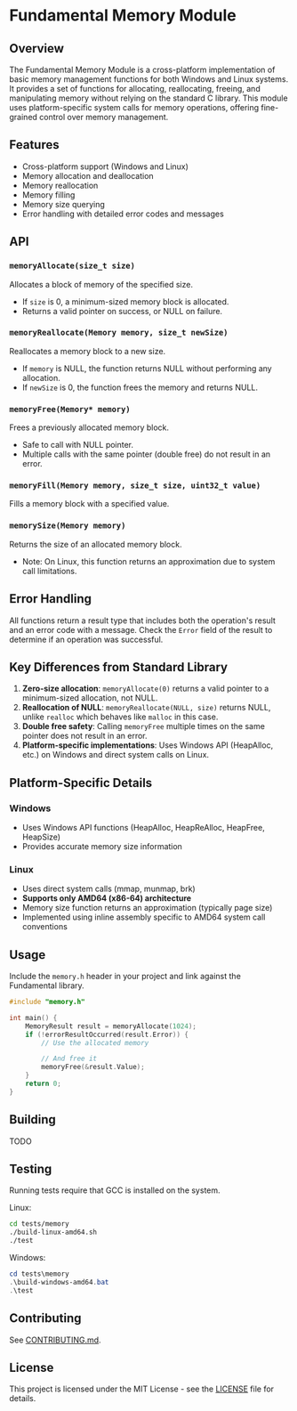 # Fundamental Memory Module

## Overview

The Fundamental Memory Module is a cross-platform implementation of basic memory management functions for both Windows and Linux systems. It provides a set of functions for allocating, reallocating, freeing, and manipulating memory without relying on the standard C library. This module uses platform-specific system calls for memory operations, offering fine-grained control over memory management.

## Features

- Cross-platform support (Windows and Linux)
- Memory allocation and deallocation
- Memory reallocation
- Memory filling
- Memory size querying
- Error handling with detailed error codes and messages

## API

### `memoryAllocate(size_t size)`

Allocates a block of memory of the specified size.

- If `size` is 0, a minimum-sized memory block is allocated.
- Returns a valid pointer on success, or NULL on failure.

### `memoryReallocate(Memory memory, size_t newSize)`

Reallocates a memory block to a new size.

- If `memory` is NULL, the function returns NULL without performing any allocation.
- If `newSize` is 0, the function frees the memory and returns NULL.

### `memoryFree(Memory* memory)`

Frees a previously allocated memory block.

- Safe to call with NULL pointer.
- Multiple calls with the same pointer (double free) do not result in an error.

### `memoryFill(Memory memory, size_t size, uint32_t value)`

Fills a memory block with a specified value.

### `memorySize(Memory memory)`

Returns the size of an allocated memory block.

- Note: On Linux, this function returns an approximation due to system call limitations.

## Error Handling

All functions return a result type that includes both the operation's result and an error code with a message. Check the `Error` field of the result to determine if an operation was successful.

## Key Differences from Standard Library

1. **Zero-size allocation**: `memoryAllocate(0)` returns a valid pointer to a minimum-sized allocation, not NULL.
2. **Reallocation of NULL**: `memoryReallocate(NULL, size)` returns NULL, unlike `realloc` which behaves like `malloc` in this case.
3. **Double free safety**: Calling `memoryFree` multiple times on the same pointer does not result in an error.
4. **Platform-specific implementations**: Uses Windows API (HeapAlloc, etc.) on Windows and direct system calls on Linux.

## Platform-Specific Details

### Windows
- Uses Windows API functions (HeapAlloc, HeapReAlloc, HeapFree, HeapSize)
- Provides accurate memory size information

### Linux
- Uses direct system calls (mmap, munmap, brk)
- **Supports only AMD64 (x86-64) architecture**
- Memory size function returns an approximation (typically page size)
- Implemented using inline assembly specific to AMD64 system call conventions

## Usage

Include the `memory.h` header in your project and link against the Fundamental library.

```C
#include "memory.h" 

int main() {
    MemoryResult result = memoryAllocate(1024);
    if (!errorResultOccurred(result.Error)) {
        // Use the allocated memory

        // And free it
        memoryFree(&result.Value);
    }
    return 0;
}
```

## Building

TODO

## Testing

Running tests require that GCC is installed on the system.

Linux:
```sh
cd tests/memory
./build-linux-amd64.sh
./test
```

Windows:
```powershell
cd tests\memory
.\build-windows-amd64.bat
.\test
```

## Contributing

See [CONTRIBUTING.md](../CONTRIBUTING.md).

## License

This project is licensed under the MIT License - see the [LICENSE](../LICENSE) file for details.

